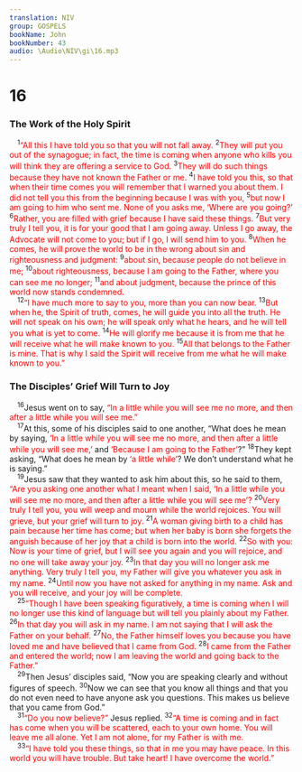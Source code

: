 ```yaml
---
translation: NIV
group: GOSPELS
bookName: John 
bookNumber: 43
audio: \Audio\NIV\gi\16.mp3
---
```


<div class="title"><h1>16</h1><h3>The Work of the Holy Spirit </h3></div>
<span class="verse gi_16_1"> <sup>1</sup><font color="red">“All this I have told you so that you will not fall away.</font></span>
<span class="verse gi_16_2"><sup>2</sup><font color="red">They will put you out of the synagogue; in fact, the time is coming when anyone who kills you will think they are offering a service to God.</font></span>
<span class="verse gi_16_3"><sup>3</sup><font color="red">They will do such things because they have not known the Father or me.</font></span>
<span class="verse gi_16_4"><sup>4</sup><font color="red">I have told you this, so that when their time comes you will remember that I warned you about them. I did not tell you this from the beginning because I was with you,</font></span>
<span class="verse gi_16_5"><sup>5</sup><font color="red">but now I am going to him who sent me. None of you asks me, ‘Where are you going?’</font></span>
<span class="verse gi_16_6"><sup>6</sup><font color="red">Rather, you are filled with grief because I have said these things.</font></span>
<span class="verse gi_16_7"><sup>7</sup><font color="red">But very truly I tell you, it is for your good that I am going away. Unless I go away, the Advocate will not come to you; but if I go, I will send him to you.</font></span>
<span class="verse gi_16_8"><sup>8</sup><font color="red">When he comes, he will prove the world to be in the wrong about sin and righteousness and judgment:</font></span>
<span class="verse gi_16_9"><sup>9</sup><font color="red">about sin, because people do not believe in me;</font></span>
<span class="verse gi_16_10"><sup>10</sup><font color="red">about righteousness, because I am going to the Father, where you can see me no longer;</font></span>
<span class="verse gi_16_11"><sup>11</sup><font color="red">and about judgment, because the prince of this world now stands condemned.</font><br/></span>
<span class="verse gi_16_12"> <sup>12</sup><font color="red">“I have much more to say to you, more than you can now bear.</font></span>
<span class="verse gi_16_13"><sup>13</sup><font color="red">But when he, the Spirit of truth, comes, he will guide you into all the truth. He will not speak on his own; he will speak only what he hears, and he will tell you what is yet to come.</font></span>
<span class="verse gi_16_14"><sup>14</sup><font color="red">He will glorify me because it is from me that he will receive what he will make known to you.</font></span>
<span class="verse gi_16_15"><sup>15</sup><font color="red">All that belongs to the Father is mine. That is why I said the Spirit will receive from me what he will make known to you.”</font><br/></span>
<div class="title"><h3>The Disciples’ Grief Will Turn to Joy </h3></div>
<span class="verse gi_16_16"> <sup>16</sup>Jesus went on to say, <font color="red">“In a little while you will see me no more, and then after a little while you will see me.”</font><br/></span>
<span class="verse gi_16_17"> <sup>17</sup>At this, some of his disciples said to one another, “What does he mean by saying, <font color="red">‘In a little while you will see me no more, and then after a little while you will see me,’</font> and <font color="red">‘Because I am going to the Father’</font>?” </span>
<span class="verse gi_16_18"><sup>18</sup>They kept asking, “What does he mean by <font color="red">‘a little while’</font>? We don’t understand what he is saying.” <br/></span>
<span class="verse gi_16_19"> <sup>19</sup>Jesus saw that they wanted to ask him about this, so he said to them, <font color="red">“Are you asking one another what I meant when I said, ‘In a little while you will see me no more, and then after a little while you will see me’?</font></span>
<span class="verse gi_16_20"><sup>20</sup><font color="red">Very truly I tell you, you will weep and mourn while the world rejoices. You will grieve, but your grief will turn to joy.</font></span>
<span class="verse gi_16_21"><sup>21</sup><font color="red">A woman giving birth to a child has pain because her time has come; but when her baby is born she forgets the anguish because of her joy that a child is born into the world.</font></span>
<span class="verse gi_16_22"><sup>22</sup><font color="red">So with you: Now is your time of grief, but I will see you again and you will rejoice, and no one will take away your joy.</font></span>
<span class="verse gi_16_23"><sup>23</sup><font color="red">In that day you will no longer ask me anything. Very truly I tell you, my Father will give you whatever you ask in my name.</font></span>
<span class="verse gi_16_24"><sup>24</sup><font color="red">Until now you have not asked for anything in my name. Ask and you will receive, and your joy will be complete.</font><br/></span>
<span class="verse gi_16_25"> <sup>25</sup><font color="red">“Though I have been speaking figuratively, a time is coming when I will no longer use this kind of language but will tell you plainly about my Father.</font></span>
<span class="verse gi_16_26"><sup>26</sup><font color="red">In that day you will ask in my name. I am not saying that I will ask the Father on your behalf.</font></span>
<span class="verse gi_16_27"><sup>27</sup><font color="red">No, the Father himself loves you because you have loved me and have believed that I came from God.</font></span>
<span class="verse gi_16_28"><sup>28</sup><font color="red">I came from the Father and entered the world; now I am leaving the world and going back to the Father.”</font><br/></span>
<span class="verse gi_16_29"> <sup>29</sup>Then Jesus’ disciples said, “Now you are speaking clearly and without figures of speech. </span>
<span class="verse gi_16_30"><sup>30</sup>Now we can see that you know all things and that you do not even need to have anyone ask you questions. This makes us believe that you came from God.” <br/></span>
<span class="verse gi_16_31"> <sup>31</sup><font color="red">“Do you now believe?”</font> Jesus replied. </span>
<span class="verse gi_16_32"><sup>32</sup><font color="red">“A time is coming and in fact has come when you will be scattered, each to your own home. You will leave me all alone. Yet I am not alone, for my Father is with me.</font><br/></span>
<span class="verse gi_16_33"> <sup>33</sup><font color="red">“I have told you these things, so that in me you may have peace. In this world you will have trouble. But take heart! I have overcome the world.”</font><br/></span>
